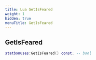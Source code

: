 ```yaml
---
title: Lua GetIsFeared
weight: 1
hidden: true
menuTitle: GetIsFeared
---
```

## GetIsFeared
```lua
statbonuses:GetIsFeared() const; -- bool
```